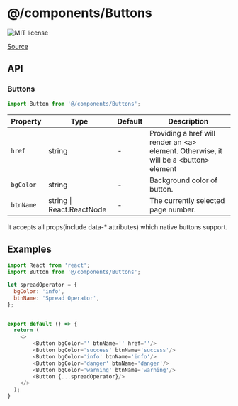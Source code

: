 # @/components/Buttons

![MIT license](https://badgen.now.sh/badge/license/MIT)

[Source](https://github.com/echandsome/Nextjs-app-template/tree/main/src/components/Buttons)


## API

### Buttons
```js
import Button from '@/components/Buttons';
```
| Property | Type | Default | Description |
| --- | --- | --- | --- |
| `href` | string | - | Providing a href will render an \<a\> element. Otherwise, it will be a \<button\> element |
| `bgColor` | string  | - | Background color of button. |
| `btnName` | string \| React.ReactNode  | - | The currently selected page number.  |

It accepts all props(include data-* attributes) which native buttons support.


## Examples

```js
import React from 'react';
import Button from '@/components/Buttons';

let spreadOperator = {
  bgColor: 'info',
  btnName: 'Spread Operator',
};


export default () => {
  return (
    <>
		<Button bgColor='' btnName='' href=''/>
		<Button bgColor='success' btnName='success'/>
		<Button bgColor='info' btnName='info'/>
		<Button bgColor='danger' btnName='danger'/>
		<Button bgColor='warning' btnName='warning'/>
		<Button {...spreadOperator}/>
    </>
  );
}

```